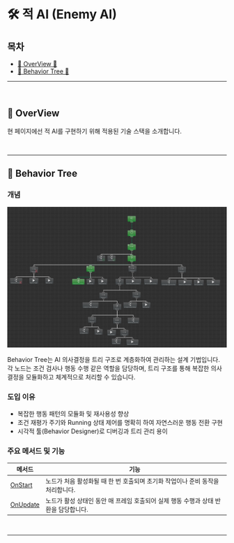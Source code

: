 # 🛠️ 적 AI (Enemy AI)

## 목차

- [🌙 OverView 🌙](#overview)
- [🔄 Behavior Tree 🔄](#bt)
---

<br>

<a name="overview"></a>
## 🌙 OverView

현 페이지에선 적 AI를 구현하기 위해 적용된 기술 스택을 소개합니다.

<br>

---

<a name="bt"></a>
## 🔄 Behavior Tree

### 개념

![img.png](img.png)

Behavior Tree는 AI 의사결정을 트리 구조로 계층화하여 관리하는 설계 기법입니다.  
각 노드는 조건 검사나 행동 수행 같은 역할을 담당하며, 트리 구조를 통해 복잡한 의사결정을 모듈화하고 체계적으로 처리할 수 있습니다.

### 도입 이유

- 복잡한 행동 패턴의 모듈화 및 재사용성 향상
- 조건 재평가 주기와 Running 상태 제어를 명확히 하여 자연스러운 행동 전환 구현
- 시각적 툴(Behavior Designer)로 디버깅과 트리 관리 용이

### 주요 메서드 및 기능

| 메서드                                                                                                                                                                 | 기능                                 |
|---------------------------------------------------------------------------------------------------------------------------------------------------------------------|------------------------------------|
| [OnStart](https://github.com/Neronem/TheLastOne_Public/blob/main/Scripts/Entity/Scripts/NPC/AIBehaviors/BehaviorDesigner/Action/ShebotOnly/ShebotRifleFire.cs#L25)  | 노드가 처음 활성화될 때 한 번 호출되며 초기화 작업이나 준비 동작을 처리합니다. |
| [OnUpdate](https://github.com/Neronem/TheLastOne_Public/blob/main/Scripts/Entity/Scripts/NPC/AIBehaviors/BehaviorDesigner/Action/ShebotOnly/ShebotRifleFire.cs#L39) | 노드가 활성 상태인 동안 매 프레임 호출되어 실제 행동 수행과 상태 반환을 담당합니다. |

<br>

---